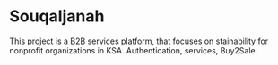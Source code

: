 # Souqaljanah
This project is a B2B services platform, that focuses on stainability for nonprofit organizations in KSA. Authentication, services, Buy2Sale.

